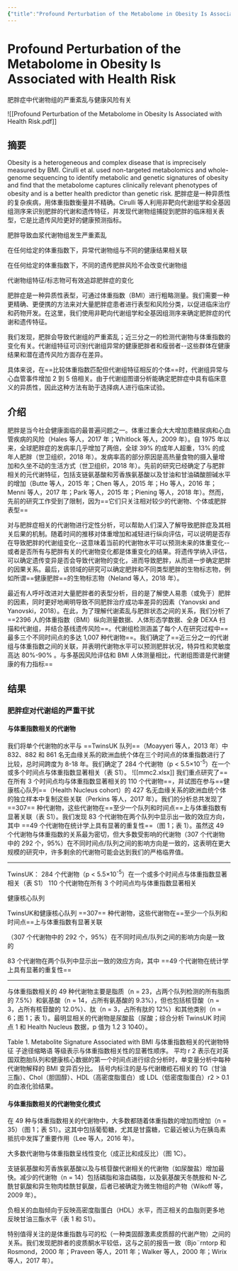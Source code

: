 ```yaml
---
{"title":"Profound Perturbation of the Metabolome in Obesity Is Associated with Health Risk","time":"2024-11-27 周三","tags":null,"dg-publish":true,"permalink":"/300 评价/L文献/Profound Perturbation of the Metabolome in Obesity Is Associated with Health Risk/","dgPassFrontmatter":true,"created":"2024-11-27T16:33:10.513+08:00","updated":"2024-11-30T11:33:43.135+08:00"}
---
```


# Profound Perturbation of the Metabolome in Obesity Is Associated with Health Risk
肥胖症中代谢物组的严重紊乱与健康风险有关

![[Profound Perturbation of the Metabolome in Obesity Is Associated with Health Risk.pdf]]
## 摘要
Obesity is a heterogeneous and complex disease that is imprecisely measured by BMI. Cirulli et al. used non-targeted metabolomics and whole-genome sequencing to identify metabolic and genetic signatures of obesity and find that the metabolome captures clinically relevant phenotypes of obesity and is a better health predictor than genetic risk.
肥胖症是一种异质性的复杂疾病，用体重指数衡量并不精确。Cirulli 等人利用非靶向代谢组学和全基因组测序来识别肥胖的代谢和遗传特征，并发现代谢物组捕捉到肥胖的临床相关表型，它是比遗传风险更好的健康预测指标。

肥胖导致血浆代谢物组发生严重紊乱

在任何给定的体重指数下，异常代谢物组与不同的健康结果相关联

在任何给定的体重指数下，不同的遗传肥胖风险不会改变代谢物组

代谢物组特征/标志物可有效追踪肥胖症的变化

肥胖症是一种异质性表型，可通过体重指数（BMI）进行粗略测量。我们需要一种更精确、更便携的方法来对大量肥胖症患者进行表型和风险分类，以促进临床治疗和药物开发。在这里，我们使用非靶向代谢组学和全基因组测序来确定肥胖症的代谢和遗传特征。

我们发现，肥胖会导致代谢组的严重紊乱；近三分之一的检测代谢物与体重指数的变化有关。代谢组特征可识别代谢组异常的健康肥胖者和瘦弱者--这些群体在健康结果和潜在遗传风险方面存在差异。

具体来说，在==比较体重指数匹配但代谢组特征相反的个体==时，代谢组异常与心血管事件增加 2 到 5 倍相关。由于代谢组图谱分析能确定肥胖症中具有临床意义的异质性，因此这种方法有助于选择病人进行临床试验。

## 介绍
肥胖是当今社会健康面临的最普遍问题之一。体重过重会大大增加患糖尿病和心血管疾病的风险（Hales 等人，2017 年；Whitlock 等人，2009 年）。自 1975 年以来，全球肥胖症的发病率几乎增加了两倍，全球 39% 的成年人超重，13% 的成年人肥胖（世卫组织，2018 年）。发病率高的部分原因是高热量食物的摄入量增加和久坐不动的生活方式（世卫组织，2018 年）。先前的研究已经确定了与肥胖相关的元代谢特征，包括支链氨基酸和芳香族氨基酸以及甘油和甘油磷酸胆碱水平的增加（Butte 等人，2015 年；Chen 等人，2015 年；Ho 等人，2016 年；Menni 等人，2017 年；Park 等人，2015 年；Piening 等人，2018 年）。然而，先前的研究工作受到了限制，因为==它们只关注相对较少的代谢物、个体或肥胖表型==

对与肥胖症相关的代谢物进行定性分析，可以帮助人们深入了解导致肥胖症及其相关后果的机制。随着时间的推移对体重增加和减轻进行纵向评估，可以说明是否存在导致肥胖的代谢组变化--这意味着当前的代谢物水平可以预测未来的体重变化--或者是否所有与肥胖有关的代谢物变化都是体重变化的结果。将遗传学纳入评估，可以确定遗传变异是否会导致代谢物的变化，进而导致肥胖，从而进一步确定肥胖的因果关系。最后，该领域的研究可以确定肥胖和不同类型肥胖的生物标志物，例如所谓==健康肥胖==的生物标志物（Neland 等人，2018 年）。

最近有人呼吁改进对大量肥胖者的表型分析，目的是了解使人易患（或免于）肥胖的因素，同时更好地阐明导致不同肥胖治疗成功率差异的因素（Yanovski and Yanovski，2018）。在此，为了理解代谢紊乱与肥胖状态之间的关系，我们分析了 ==2396 人的体重指数（BMI）纵向测量数据、人体形态学数据、全身 DEXA 扫描和代谢组，并结合基线遗传风险==。代谢组检测涵盖了每个人在研究过程中==最多三个不同时间点的多达 1,007 种代谢物==。我们确定了==近三分之一的代谢组与体重指数之间的关联，并表明代谢物水平可以预测肥胖状况，特异性和灵敏度高达 80%-90% 。与多基因风险评估和 BMI 人体测量相比，代谢组图谱是代谢健康的有力指标==

## 结果
### 肥胖症对代谢组的严重干扰
#### 与体重指数相关的代谢物
我们将单个代谢物的水平与 ==TwinsUK 队列==（Moayyeri 等人，2013 年）中 832、882 和 861 名无血缘关系的欧洲血统个体在三个时间点的体重指数进行了比较，总时间跨度为 8-18 年。我们确定了 284 个代谢物（p < 5.5×10<sup>-5</sup>）在一个或多个时间点与体重指数显著相关（表 S1）。
![[mmc2.xlsx]]
我们重点研究了==在所有 3 个时间点均与体重指数显著相关的 110 个代谢物==，并试图在参与==健康核心队列==（Health Nucleus cohort）的 427 名无血缘关系的欧洲血统个体的独立样本中复制这些关联（Perkins 等人，2017 年）。我们的分析总共发现了 ==307== 种代谢物，这些代谢物在==至少一个队列和时间点==上与体重指数有显著关联（表 S1）。我们发现 83 个代谢物在两个队列中显示出一致的效应方向，其中 ==49 个代谢物在统计学上具有显著的重复性==（图 1；表 1）。虽然这 49 个代谢物与体重指数的关系最为密切，但大多数受影响的代谢物（307 个代谢物中的 292 个，95%）在不同时间点/队列之间的影响方向是一致的，这表明在更大规模的研究中，许多剩余的代谢物可能会达到我们的严格临界值。
***
TwinsUK：
 284 个代谢物（p < 5.5×10<sup>-5</sup>）在一个或多个时间点与体重指数显著相关（表 S1）
 110 个代谢物在所有 3 个时间点均与体重指数显著相关

健康核心队列

TwinsUK和健康核心队列
 ==307== 种代谢物，这些代谢物在==至少一个队列和时间点==上与体重指数有显著关联

（307 个代谢物中的 292 个，95%）在不同时间点/队列之间的影响方向是一致的

83 个代谢物在两个队列中显示出一致的效应方向，其中 ==49 个代谢物在统计学上具有显著的重复性==
***
与体重指数相关的 49 种代谢物主要是脂质（n = 23，占两个队列检测的所有脂质的 7.5%）和氨基酸（n = 14，占所有氨基酸的 9.3%），但也包括核苷酸（n = 3，占所有核苷酸的 12.0%）、肽（n = 3，占所有肽的 12%）和其他类别（n = 6；图 1；表 1）。最明显相关的代谢物是尿酸盐（尿酸；综合分析 TwinsUK 时间点 1 和 Health Nucleus 数据，p 值为 1.2 3 1040）。

Table 1. Metabolite Signature Associated with BMI
与体重指数相关的代谢物特征
子途径缩略语
等级表示与体重指数相关性的显著性顺序。
 平均 r 2 表示在对英国双胞胎队列和健康核心数据的第一个时间点进行综合分析时，单变量分析中每种代谢物解释的 BMI 变异百分比。
 括号内标注的是与代谢橄榄石相关的 TG（甘油三酯）、Chol（胆固醇）、HDL（高密度脂蛋白）或 LDL（低密度脂蛋白）r2 > 0.1 的血液化验结果。
#### 与体重指数相关的代谢物变化模式

在 49 种与体重指数相关的代谢物中，大多数都随着体重指数的增加而增加（n = 35）（图 1；表 S1）。这其中包括葡萄糖，尤其是甘露糖，它最近被认为在胰岛素抵抗中发挥了重要作用（Lee 等人，2016 年）。

大多数代谢物与体重指数呈线性变化（成正比和成反比）（图 1C）。

支链氨基酸和芳香族氨基酸以及与核苷酸代谢相关的代谢物（如尿酸盐）增加最快。减少的代谢物（n = 14）包括磷脂和溶血磷脂，以及氨基酸天冬酰胺和 N-乙酰甘氨酸和异生物肉桂酰甘氨酸，后者已被确定为微生物组的产物（Wikoff 等，2009 年）。

负相关的血脂倾向于反映高密度脂蛋白（HDL）水平，而正相关的血脂则更多地反映甘油三酯水平（表 1 和 S1）。

特别值得关注的是体重指数与可的松（一种类固醇激素皮质醇的代谢产物）之间的关系。我们发现肥胖者的皮质酮水平较低，这与之前的报告一致（Bjo¨rntorp 和 Rosmond，2000 年；Praveen 等人，2011 年；Walker 等人，2000 年；Wirix 等人，2017 年）。






































































































































































































































































































































































































































